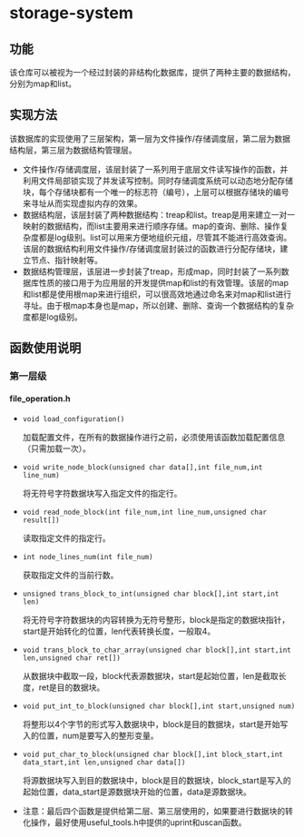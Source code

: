 # storage-system
## 功能
该仓库可以被视为一个经过封装的非结构化数据库，提供了两种主要的数据结构，分别为map和list。
## 实现方法
该数据库的实现使用了三层架构，第一层为文件操作/存储调度层，第二层为数据结构层，第三层为数据结构管理层。

 - 文件操作/存储调度层，该层封装了一系列用于底层文件读写操作的函数，并利用文件局部锁实现了并发读写控制。同时存储调度系统可以动态地分配存储块，每个存储块都有一个唯一的标志符（编号），上层可以根据存储块的编号来寻址从而实现虚拟内存的效果。
 - 数据结构层，该层封装了两种数据结构：treap和list。treap是用来建立一对一映射的数据结构，而list主要用来进行顺序存储。map的查询、删除、操作复杂度都是log级别。list可以用来方便地组织元组，尽管其不能进行高效查询。该层的数据结构利用文件操作/存储调度层封装过的函数进行分配存储块，建立节点、指针映射等。
 - 数据结构管理层，该层进一步封装了treap，形成map，同时封装了一系列数据库性质的接口用于为应用层的开发提供map和list的有效管理。该层的map和list都是使用根map来进行组织，可以很高效地通过命名来对map和list进行寻址。由于根map本身也是map，所以创建、删除、查询一个数据结构的复杂度都是log级别。

## 函数使用说明
### 第一层级
#### file_operation.h

 - `void load_configuration()`

   加载配置文件，在所有的数据操作进行之前，必须使用该函数加载配置信息（只需加载一次）。
   

 - `void write_node_block(unsigned char data[],int file_num,int line_num)`
 
   将无符号字符数据块写入指定文件的指定行。

 - `void read_node_block(int file_num,int line_num,unsigned char result[])`
  
   读取指定文件的指定行。

 - `int node_lines_num(int file_num)`
  
   获取指定文件的当前行数。

 - `unsigned trans_block_to_int(unsigned char block[],int start,int len)`
  
   将无符号字符数据块的内容转换为无符号整形，block是指定的数据块指针，start是开始转化的位置，len代表转换长度，一般取4。

 - `void trans_block_to_char_array(unsigned char block[],int start,int len,unsigned char ret[])`
  
   从数据块中截取一段，block代表源数据块，start是起始位置，len是截取长度，ret是目的数据块。

 - `void put_int_to_block(unsigned char block[],int start,unsigned num)`
  
   将整形以4个字节的形式写入数据块中，block是目的数据块，start是开始写入的位置，num是要写入的整形变量。

 - `void put_char_to_block(unsigned char block[],int block_start,int data_start,int len,unsigned char data[])`
  
   将源数据块写入到目的数据块中，block是目的数据块，block_start是写入的起始位置，data_start是源数据块开始的位置，data是源数据块。

 - 注意：最后四个函数是提供给第二层、第三层使用的，如果要进行数据块的转化操作，最好使用useful_tools.h中提供的uprint和uscan函数。
